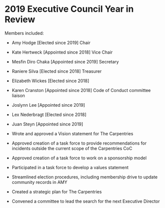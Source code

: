 # 2019 Executive Council Year in Review

Members included:
- Amy Hodge [Elected since 2019] Chair
- Kate Hertweck [Appointed since 2018] Vice Chair
- Mesfin Diro Chaka [Appointed since 2019] Secretary
- Raniere Silva [Elected since 2018] Treasurer
- Elizabeth Wickes [Elected since 2018]
- Karen Cranston [Appointed since 2018] Code of Conduct committee liaison
- Joslynn Lee [Appointed since 2019]
- Lex Nederbragt [Elected since 2018]
- Juan Steyn [Appointed since 2019]

- Wrote and approved a Vision statement for The Carpentries
- Approved creation of a task force to provide recommendations for incidents outside the current scope of the Carpentries CoC
- Approved creation of a task force to work on a sponsorship model
- Participated in a task force to develop a values statement
- Streamlined election procedures, including membership drive to update community records in AMY
- Created a strategic plan for The Carpentries
- Convened a committee to lead the search for the next Executive Director
